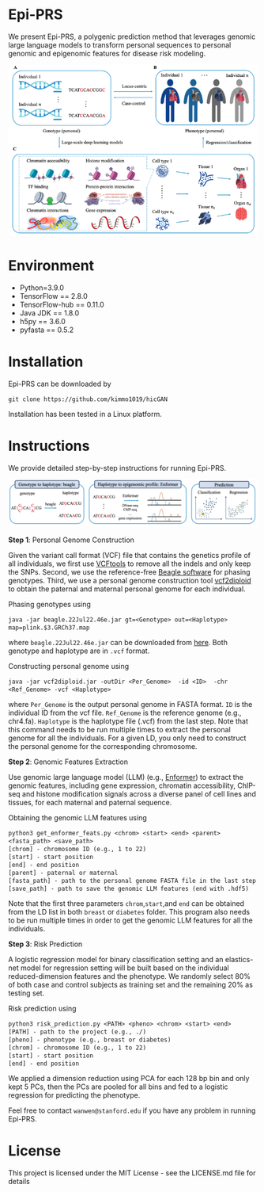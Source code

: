 # Epi-PRS
We present Epi-PRS, a polygenic prediction method that leverages genomic large language models to transform personal sequences to personal genomic and epigenomic features for disease risk modeling.

<p align="center">
  <img src="https://github.com/SUwonglab/Epi-PRS/blob/main/Epi-PRS.png" />
</p>

# Environment
- Python=3.9.0
- TensorFlow == 2.8.0
- TensorFlow-hub == 0.11.0
- Java JDK == 1.8.0
- h5py == 3.6.0
- pyfasta == 0.5.2

# Installation
Epi-PRS can be downloaded by
```shell
git clone https://github.com/kimmo1019/hicGAN
```
Installation has been tested in a Linux platform.

# Instructions
We provide detailed step-by-step instructions for running Epi-PRS.

<p align="center">
  <img src="https://github.com/SUwonglab/Epi-PRS/blob/main/procedure.png" />
</p>

**Step 1**: Personal Genome Construction

Given the variant call format (VCF) file that contains the genetics profile of all individuals, we first use [VCFtools](https://vcftools.sourceforge.net/) to remove all the indels and only keep the SNPs. Second, we use the reference-free [Beagle software](https://faculty.washington.edu/browning/beagle/beagle.html#download) for phasing genotypes. Third, we use a personal genome construction tool [vcf2diploid](https://github.com/abyzovlab/vcf2diploid) to obtain the paternal and maternal personal genome for each individual.

Phasing genotypes using 

```shell
java -jar beagle.22Jul22.46e.jar gt=<Genotype> out=<Haplotype> map=plink.$3.GRCh37.map
```
where `beagle.22Jul22.46e.jar` can be downloaded from [here](https://faculty.washington.edu/browning/beagle/beagle.22Jul22.46e.jar). Both genotype and haplotype are in `.vcf` format.

Constructing personal genome using

```shell
java -jar vcf2diploid.jar -outDir <Per_Genome>  -id <ID>  -chr <Ref_Genome> -vcf <Haplotype>
```
where `Per_Genome` is the output personal genome in FASTA format. `ID` is the individual ID from the vcf file. `Ref_Genome` is the reference genome (e.g., chr4.fa). `Haplotype` is the haplotype file (.vcf) from the last step. Note that this command needs to be run multiple times to extract the personal genome for all the individuals. For a given LD, you only need to construct the personal genome for the corresponding chromosome.

**Step 2**:	Genomic Features Extraction

Use genomic large language model (LLM) (e.g., [Enformer](https://www.nature.com/articles/s41592-021-01252-x)) to extract the genomic features, including gene expression, chromatin accessibility, ChIP-seq and histone modification signals across a diverse panel of cell lines and tissues, for each maternal and paternal sequence.

Obtaining the genomic LLM features using
```shell
python3 get_enformer_feats.py <chrom> <start> <end> <parent> <fasta_path> <save_path>
[chrom] - chromosome ID (e.g., 1 to 22)
[start] - start position
[end] - end position
[parent] - paternal or maternal
[fasta_path] - path to the personal genome FASTA file in the last step
[save_path] - path to save the genomic LLM features (end with .hdf5)
```
Note that the first three parameters `chrom`,`start`,and `end` can be obtained from the LD list in both `breast` or `diabetes` folder. This program also needs to be run multiple times in order to get the genomic LLM features for all the individuals.

**Step 3**:	Risk Prediction

A logistic regression model for binary classification setting and an elastics-net model for regression setting will be built based on the individual reduced-dimension features and the phenotype. We randomly select 80% of both case and control subjects as training set and the remaining 20% as testing set.

Risk prediction using
```shell
python3 risk_prediction.py <PATH> <pheno> <chrom> <start> <end>
[PATH] - path to the project (e.g., ./)
[pheno] - phenotype (e.g., breast or diabetes)
[chrom] - chromosome ID (e.g., 1 to 22)
[start] - start position
[end] - end position
```
We applied a dimension reduction using PCA for each 128 bp bin and only kept 5 PCs, then the PCs are pooled for all bins and fed to a logistic regression for predicting the phenotype.

Feel free to contact `wanwen@stanford.edu` if you have any problem in running Epi-PRS.

# License
This project is licensed under the MIT License - see the LICENSE.md file for details











